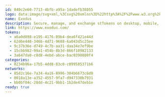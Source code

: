 ```yaml
---
id: 040c2e60-7713-4bfb-a95a-1dadefb38855
logo: data:image/svg+xml,%3Csvg%20xmlns%3D%22http%3A%2F%2Fwww.w3.org%2F2000%2Fsvg%22%20width%3D%2248%22%20height%3D%2248%22%20fill%3D%22none%22%3E%3Cpath%20fill%3D%22%231E1C32%22%20d%3D%22M24%2048c13.255%200%2024-10.745%2024-24S37.255%200%2024%200%200%2010.745%200%2024s10.745%2024%2024%2024Z%22%2F%3E%3Cg%20clip-path%3D%22url(%23a)%22%3E%3Cpath%20fill%3D%22url(%23b)%22%20d%3D%22M38.755%2017.375%2025.98%209v4.683l8.195%205.326-.964%203.05H25.98v3.881h7.231l.964%203.051-8.195%205.326V39l12.775-8.35-2.089-6.637%202.09-6.637Z%22%2F%3E%3Cpath%20fill%3D%22url(%23c)%22%20d%3D%22M14.865%2025.94h7.205v-3.881h-7.232l-.937-3.051%208.169-5.326V9L9.294%2017.375l2.09%206.637-2.09%206.637L22.096%2039v-4.683l-8.195-5.326.964-3.05Z%22%2F%3E%3Cmask%20id%3D%22f%22%20width%3D%2230%22%20height%3D%2231%22%20x%3D%229%22%20y%3D%228%22%20maskUnits%3D%22userSpaceOnUse%22%20style%3D%22mask-type%3Aalpha%22%3E%3Cpath%20fill%3D%22url(%23d)%22%20d%3D%22M38.755%2017.375%2025.98%209v4.683l8.195%205.326-.964%203.05H25.98v3.881h7.231l.964%203.051-8.195%205.326V39l12.775-8.35-2.089-6.637%202.09-6.637Z%22%2F%3E%3Cpath%20fill%3D%22url(%23e)%22%20d%3D%22M14.865%2025.94h7.205v-3.881h-7.232l-.937-3.051%208.169-5.326V9L9.294%2017.375l2.09%206.637-2.09%206.637L22.096%2039v-4.683l-8.195-5.326.964-3.05Z%22%2F%3E%3C%2Fmask%3E%3Cg%20mask%3D%22url(%23f)%22%3E%3Cpath%20fill%3D%22url(%23g)%22%20d%3D%22M38.56%208.999H9.31v30h29.25v-30Z%22%2F%3E%3C%2Fg%3E%3C%2Fg%3E%3Cdefs%3E%3ClinearGradient%20id%3D%22b%22%20x1%3D%2234.622%22%20x2%3D%2226.065%22%20y1%3D%2241.062%22%20y2%3D%225.704%22%20gradientUnits%3D%22userSpaceOnUse%22%3E%3Cstop%20stop-color%3D%22%230B46F9%22%2F%3E%3Cstop%20offset%3D%221%22%20stop-color%3D%22%23BBFBE0%22%2F%3E%3C%2FlinearGradient%3E%3ClinearGradient%20id%3D%22c%22%20x1%3D%2234.622%22%20x2%3D%2226.065%22%20y1%3D%2241.062%22%20y2%3D%225.704%22%20gradientUnits%3D%22userSpaceOnUse%22%3E%3Cstop%20stop-color%3D%22%230B46F9%22%2F%3E%3Cstop%20offset%3D%221%22%20stop-color%3D%22%23BBFBE0%22%2F%3E%3C%2FlinearGradient%3E%3ClinearGradient%20id%3D%22d%22%20x1%3D%2234.622%22%20x2%3D%2226.065%22%20y1%3D%2241.062%22%20y2%3D%225.704%22%20gradientUnits%3D%22userSpaceOnUse%22%3E%3Cstop%20stop-color%3D%22%230B46F9%22%2F%3E%3Cstop%20offset%3D%221%22%20stop-color%3D%22%23BBFBE0%22%2F%3E%3C%2FlinearGradient%3E%3ClinearGradient%20id%3D%22e%22%20x1%3D%2234.622%22%20x2%3D%2226.065%22%20y1%3D%2241.062%22%20y2%3D%225.704%22%20gradientUnits%3D%22userSpaceOnUse%22%3E%3Cstop%20stop-color%3D%22%230B46F9%22%2F%3E%3Cstop%20offset%3D%221%22%20stop-color%3D%22%23BBFBE0%22%2F%3E%3C%2FlinearGradient%3E%3ClinearGradient%20id%3D%22g%22%20x1%3D%2211.185%22%20x2%3D%2225.997%22%20y1%3D%2215.749%22%20y2%3D%2226.811%22%20gradientUnits%3D%22userSpaceOnUse%22%3E%3Cstop%20offset%3D%22.12%22%20stop-color%3D%22%238952FF%22%20stop-opacity%3D%22.87%22%2F%3E%3Cstop%20offset%3D%221%22%20stop-color%3D%22%23DABDFF%22%20stop-opacity%3D%220%22%2F%3E%3C%2FlinearGradient%3E%3CclipPath%20id%3D%22a%22%3E%3Cpath%20fill%3D%22%23fff%22%20d%3D%22M9.196%208.999h29.609v30H9.195z%22%2F%3E%3C%2FclipPath%3E%3C%2Fdefs%3E%3C%2Fsvg%3E
name: Exodus
description: Secure, manage, and exchange stTokens on desktop, mobile, and hardware wallets.
link: https://www.exodus.com/
tokens:
  - a6a0d098-e195-4176-89b4-dea6f421e44d
  - 62d6e448-346b-4d71-9688-6a043d5c25ee
  - 9c37b36e-d749-4c7b-aa31-daa34e7ef9be
  - 15cbb982-99a1-454b-8b3d-866f10982133
  - 3a647da0-c0d8-4ebd-abce-bac0390880f4
categories:
  - 0234b96a-17b5-4dd8-83c0-c099585371b6
networks:
  - 85d2c16e-7a34-4a16-8996-304b6673c6d0
  - 0018a13e-a352-4557-9fa7-d947330b7931
  - bb0bf04c-20dd-4c21-9bb1-1b2de47deb1e
ready: true
---
```

